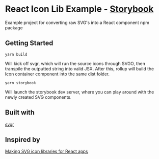 # React Icon Lib Example - [Storybook](https://kevin-tran.github.io/react-icon-lib-example/)

Example project for converting raw SVG's into a React component npm package

## Getting Started

```
yarn build
```

Will kick off svgr, which will run the source icons through SVGO, then transpile the outputted string into valid JSX. After this, rollup will build the Icon container component into the same dist folder.

```
yarn storybook
```

Will launch the storybook dev server, where you can play around with the newly created SVG components.

## Built with

[svgr](https://github.com/smooth-code/svgr)

## Inspired by

[Making SVG icon libraries for React apps](http://nicolasgallagher.com/making-svg-icon-libraries-for-react-apps/)